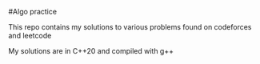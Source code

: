 #Algo practice

This repo contains my solutions to various problems found on codeforces and leetcode

My solutions are in C++20 and compiled with g++
